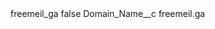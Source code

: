 <?xml version="1.0" encoding="UTF-8"?>
<CustomMetadata xmlns="http://soap.sforce.com/2006/04/metadata" xmlns:xsi="http://www.w3.org/2001/XMLSchema-instance" xmlns:xsd="http://www.w3.org/2001/XMLSchema">
    <label>freemeil_ga</label>
    <protected>false</protected>
    <values>
        <field>Domain_Name__c</field>
        <value xsi:type="xsd:string">freemeil.ga</value>
    </values>
</CustomMetadata>
